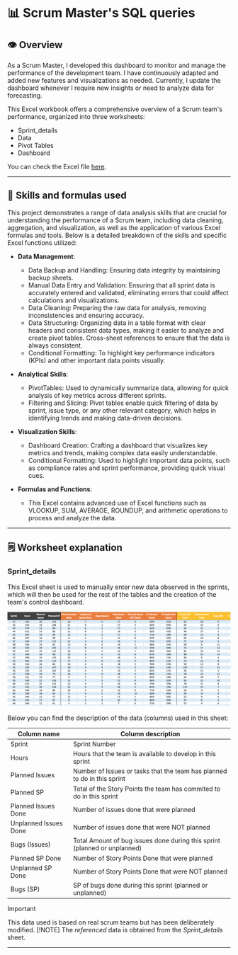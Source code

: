 # 📊 Scrum Master's SQL queries

## :eye: Overview

As a Scrum Master, I developed this dashboard to monitor and manage the performance of the development team. I have continuously adapted and added new features and visualizations as needed. Currently, I update the dashboard whenever I require new insights or need to analyze data for forecasting.

This Excel workbook offers a comprehensive overview of a Scrum team's performance, organized into three worksheets:

- Sprint_details
- Data 
- Pivot Tables
- Dashboard

You can check the Excel file [here](https://github.com/XaviVelasco/Scrum-Master-Excel-Dashboard/blob/edf5446b645b270483108baeb54e9e1fd64d4e51/Excel%20-%20Scrum%20Master%20Dashboard.xlsx).

***

## :abacus: Skills and formulas used

This project demonstrates a range of data analysis skills that are crucial for understanding the performance of a Scrum team, including data cleaning, aggregation, and visualization, as well as the application of various Excel formulas and tools. Below is a detailed breakdown of the skills and specific Excel functions utilized:

- **Data Management**:
     - Data Backup and Handling: Ensuring data integrity by maintaining backup sheets.
     - Manual Data Entry and Validation: Ensuring that all sprint data is accurately entered and validated, eliminating errors that could affect calculations and visualizations.
     - Data Cleaning: Preparing the raw data for analysis, removing inconsistencies and ensuring accuracy.
     - Data Structuring: Organizing data in a table format with clear headers and consistent data types, making it easier to analyze and create pivot tables. Cross-sheet references to ensure that the data is always consistent.
     - Conditional Formatting: To highlight key performance indicators (KPIs) and other important data points visually.


- **Analytical Skills**:
     - PivotTables: Used to dynamically summarize data, allowing for quick analysis of key metrics across different sprints.
     - Filtering and Slicing: Pivot tables enable quick filtering of data by sprint, issue type, or any other relevant category, which helps in identifying trends and making data-driven decisions.

- **Visualization Skills**:

     - Dashboard Creation: Crafting a dashboard that visualizes key metrics and trends, making complex data easily understandable.
     - Conditional Formatting: Used to highlight important data points, such as compliance rates and sprint performance, providing quick visual cues.

- **Formulas and Functions**:

     - This Excel contains advanced use of Excel functions such as VLOOKUP, SUM, AVERAGE, ROUNDUP, and arithmetic operations to process and analyze the data.

***

## :spiral_notepad: Worksheet explanation

### Sprint_details

This Excel sheet is used to manually enter new data observed in the sprints, which will then be used for the rest of the tables and the creation of the team's control dashboard.

<kbd>![SM Excel Dashboard - Sprint_details](https://github.com/XaviVelasco/Scrum-Master-Excel-Dashboard/blob/7b672422b64f23ce5f58c4dfe3f2107d1c6df52a/assets/img/SM%20Excel%20Dashboard%20-%20Data%20table.png)

Below you can find the description of the data (columns) used in this sheet:

| Column name | Column description |
|---|---|
| Sprint | Sprint Number | 
| Hours |Hours that the team is available to develop in this sprint |
| Planned Issues | Number of Issues or tasks that the team has planned to do in this sprint |
| Planned SP | Total of the Story Points the team has commited to do in this sprint |
| Planned Issues Done | Number of issues done that were planned |
| Unplanned Issues Done | Number of issues done that were NOT planned |
| Bugs (Issues) | Total Amount of bug issues done during this sprint (planned or unplanned) |
| Planned SP Done	| Number of Story Points Done that were planned |
| Unplanned SP Done | Number of Story Points Done that were NOT planned |
| Bugs (SP)	| SP of bugs done during this sprint (planned or unplanned) |

> [!IMPORTANT]
> This data used is based on real scrum teams but has been deliberately modified.
> [!NOTE]
> The *referenced* data is obtained from the *Sprint_details* sheet.
***
